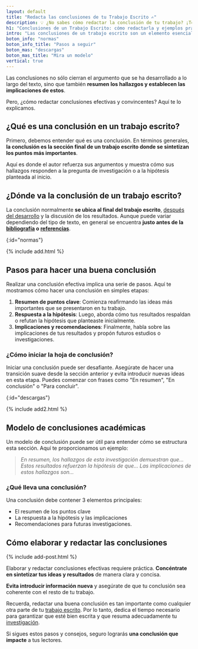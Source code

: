 ```yaml
---
layout: default
title: "Redacta las conclusiones de tu Trabajo Escrito ✍️"
description: 💡 ¿No sabes cómo redactar la conclusión de tu trabajo? ¡Te tenemos cubierto! Descubre ✅ qué es, 📍 dónde va, 📝 cómo hacerla y mucho más. ¡Haz clic!
h1: "Conclusiones de un Trabajo Escrito: cómo redactarla y ejemplos prácticos"
intro: "Las conclusiones de un trabajo escrito son un elemento esencial en cualquier texto académico, científico o profesional."
boton_info: "normas"
boton_info_title: "Pasos a seguir"
boton_mas: "descargas"
boton_mas_title: "Mira un modelo"
vertical: true
---
```

Las conclusiones no sólo cierran el argumento que se ha desarrollado a lo largo del texto, sino que también **resumen los hallazgos y establecen las implicaciones de estos**.

Pero, ¿cómo redactar conclusiones efectivas y convincentes? Aquí te lo explicamos.

## ¿Qué es una conclusión en un trabajo escrito?

Primero, debemos entender qué es una conclusión. En términos generales, **la conclusión es la sección final de un trabajo escrito donde se sintetizan los puntos más importantes**.

Aquí es donde el autor refuerza sus argumentos y muestra cómo sus hallazgos responden a la pregunta de investigación o a la hipótesis planteada al inicio.

## ¿Dónde va la conclusión de un trabajo escrito?

La conclusión normalmente **se ubica al final del trabajo escrito**, [después del desarrollo]({{'cuerpo-trabajo-escrito'|relative_url}} "Cuerpo trabajo escrito") y la discusión de los resultados. Aunque puede variar dependiendo del tipo de texto, en general se encuentra **justo antes de la [bibliografía]({{'bibliografia-trabajo-escrito'|relative_url}} "Bibliografía trabajo escrito") o [referencias]({{'referencias-trabajo-escrito'|relative_url}} "Referencias trabajo escrito")**.
<!-- Anclaje para que la barra fijada no cubra el siguiente subtítulo -->
{:id="normas"}

{% include add.html %}

## Pasos para hacer una buena conclusión

Realizar una conclusión efectiva implica una serie de pasos. Aquí te mostramos cómo hacer una conclusión en simples etapas:

1. **Resumen de puntos clave**: Comienza reafirmando las ideas más importantes que se presentaron en tu trabajo.
2. **Respuesta a la hipótesis**: Luego, aborda cómo tus resultados respaldan o refutan la hipótesis que planteaste inicialmente.
3. **Implicaciones y recomendaciones**: Finalmente, habla sobre las implicaciones de tus resultados y propón futuros estudios o investigaciones.

### ¿Cómo iniciar la hoja de conclusión?

Iniciar una conclusión puede ser desafiante. Asegúrate de hacer una transición suave desde la sección anterior y evita introducir nuevas ideas en esta etapa. Puedes comenzar con frases como "En resumen", "En conclusión" o "Para concluir".
<!-- Anclaje para que la barra fijada no cubra el siguiente subtítulo -->
{:id="descargas"}

{% include add2.html %}

## Modelo de conclusiones académicas

Un modelo de conclusión puede ser útil para entender cómo se estructura esta sección. Aquí te proporcionamos un ejemplo:

>*En resumen, los hallazgos de esta investigación demuestran que... Estos resultados refuerzan la hipótesis de que... Las implicaciones de estos hallazgos son...*

### ¿Qué lleva una conclusión?

Una conclusión debe contener 3 elementos principales:

* El resumen de los puntos clave
* La respuesta a la hipótesis y las implicaciones
* Recomendaciones para futuras investigaciones.

## Cómo elaborar y redactar las conclusiones

{% include add-post.html %}

Elaborar y redactar conclusiones efectivas requiere práctica. **Concéntrate en sintetizar tus ideas y resultados** de manera clara y concisa.

**Evita introducir información nueva** y asegúrate de que tu conclusión sea coherente con el resto de tu trabajo.

Recuerda, redactar una buena conclusión es tan importante como cualquier otra parte de tu [trabajo escrito](/). Por lo tanto, dedica el tiempo necesario para garantizar que esté bien escrita y que resuma adecuadamente tu [investigación]({{'investigacion-con-normas-apa-icontec'|relative_url}} "Investigaciones académicas").

Si sigues estos pasos y consejos, seguro lograrás **una conclusión que impacte** a tus lectores.
